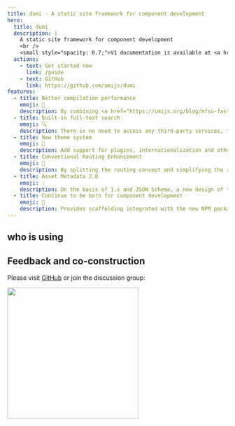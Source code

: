 ```yaml
---
title: dumi - A static site framework for component development
hero:
  title: dumi
  description: |
    A static site framework for component development
    <br />
    <small style="opacity: 0.7;">V1 documentation is available at <a href="https://v1.d.umijs.org" style="color: #1677ff;">v1.d.umijs.org< /a></small>
  actions:
    - text: Get started now
      link: /guide
    - text: GitHub
      link: https://github.com/umijs/dumi
features:
  - title: Better compilation performance
    emoji: 🚀
    description: By combining <a href="https://umijs.org/blog/mfsu-faster-than-vite" target="_blank" rel="noreferrer">Umi 4 MFSU</a>, esbuild, SWC , persistent cache and other solutions, bringing faster compilation speed than dumi 1.x
  - title: built-in full-text search
    emoji: 🔍
    description: There is no need to access any third-party services, the title, text, demo and other content can be searched, support multi-keyword search, and will not increase the volume of the product
  - title: New theme system
    emoji: 🎨
    description: Add support for plugins, internationalization and other capabilities to the theme package, and refer to <a href="https://docusaurus.io/docs/swizzling" target="_blank" rel="noreferrer">Docusaurus</a> Provide topic users with local coverage capabilities, stronger and easier to use
  - title: Conventional Routing Enhancement
    emoji: 🚥
    description: By splitting the routing concept and simplifying the routing configuration, etc., the routing generation is changed from the weirdness and cumbersomeness of dumi 1.x, and it is more intuitive
  - title: Asset Metadata 2.0
    emoji: 💡
    description: On the basis of 1.x and JSON Schema, a new design of the asset attribute definition structure is made to provide more possibilities for the circulation of assets
  - title: Continue to be born for component development
    emoji: 💎
    description: Provides scaffolding integrated with the new NPM package development tool <a href="https://github.com/umijs/father" target="_blank" rel="noreferrer">father 4</a> for development Providers with one-stop R&D experience
---
```


## who is using

<WhoAreUsing />

## Feedback and co-construction

Please visit [GitHub](https://github.com/umijs/dumi) or join the discussion group:

<div>
  <img data-type="dingtalk" src="https://gw.alipayobjects.com/zos/bmw-prod/ce3439e7-3bf9-4031-b823-6473439ec9e6/kxkiis4c_w1004_h1346.jpeg" width="300" />
</div>
